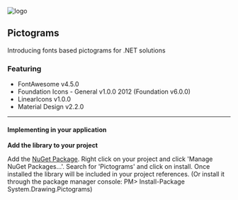 ![logo](https://raw.githubusercontent.com/ennerperez/pictograms/master/.editoricon.png)
## Pictograms
Introducing fonts based pictograms for .NET solutions

### Featuring
- FontAwesome v4.5.0
- Foundation Icons - General v1.0.0 2012 (Foundation v6.0.0)
- LinearIcons v1.0.0
- Material Design v2.2.0
---

#### Implementing in your application

**Add the library to your project**

Add the [NuGet Package](https://www.nuget.org/packages/System.Drawing.Pictograms/). Right click on your project and click 'Manage NuGet Packages...'. Search for 'Pictograms' and click on install. Once installed the library will be included in your project references. (Or install it through the package manager console: PM> Install-Package System.Drawing.Pictograms)